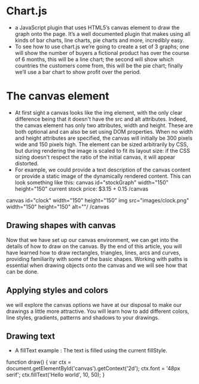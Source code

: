  # Chart.js  
 + a JavaScript plugin that uses HTML5’s canvas element to draw the graph onto the page. It’s a well documented plugin that makes using all kinds of bar charts, line charts, pie charts and more, incredibly easy.
+ To see how to use chart.js we’re going to create a set of 3 graphs; one will show the number of buyers a fictional product has over the course of 6 months, this will be a line chart; the second will show which countries the customers come from, this will be the pie chart; finally we’ll use a bar chart to show profit over the period.  



#  The canvas element  
+ At first sight a canvas looks like the img element, with the only clear difference being that it doesn't have the src and alt attributes. Indeed, the canvas element has only two attributes, width and height. These are both optional and can also be set using DOM properties. When no width and height attributes are specified, the canvas will initially be 300 pixels wide and 150 pixels high. The element can be sized arbitrarily by CSS, but during rendering the image is scaled to fit its layout size: if the CSS sizing doesn't respect the ratio of the initial canvas, it will appear distorted. 
+ For example, we could provide a text description of the canvas content or provide a static image of the dynamically rendered content. This can look something like this: 
canvas id="stockGraph" width="150" height="150"
  current stock price: $3.15 + 0.15
/canvas

canvas id="clock" width="150" height="150"
  img src="images/clock.png" width="150" height="150" alt=""/
/canvas

## Drawing shapes with canvas
Now that we have set up our canvas environment, we can get into the details of how to draw on the canvas. By the end of this article, you will have learned how to draw rectangles, triangles, lines, arcs and curves, providing familiarity with some of the basic shapes. Working with paths is essential when drawing objects onto the canvas and we will see how that can be done.
## Applying styles and colors  
we will explore the canvas options we have at our disposal to make our drawings a little more attractive. You will learn how to add different colors, line styles, gradients, patterns and shadows to your drawings.  
## Drawing text  
+ A fillText example :
The text is filled using the current fillStyle.

function draw() {
  var ctx = document.getElementById('canvas').getContext('2d');
  ctx.font = '48px serif';
  ctx.fillText('Hello world', 10, 50);
}